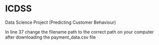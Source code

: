 # ICDSS
Data Science Project (Predicting Customer Behaviour)

In line 37 change the filename path to the correct path on your computer after downloading the payment_data.csv file
